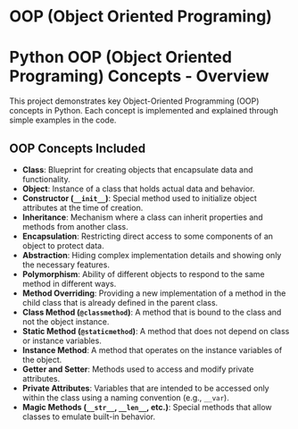 # OOP (Object Oriented Programing)

# Python OOP (Object Oriented Programing) Concepts - Overview

This project demonstrates key Object-Oriented Programming (OOP) concepts in Python. Each concept is implemented and explained through simple examples in the code.

## OOP Concepts Included

- **Class**: Blueprint for creating objects that encapsulate data and functionality.
- **Object**: Instance of a class that holds actual data and behavior.
- **Constructor (`__init__`)**: Special method used to initialize object attributes at the time of creation.
- **Inheritance**: Mechanism where a class can inherit properties and methods from another class.
- **Encapsulation**: Restricting direct access to some components of an object to protect data.
- **Abstraction**: Hiding complex implementation details and showing only the necessary features.
- **Polymorphism**: Ability of different objects to respond to the same method in different ways.
- **Method Overriding**: Providing a new implementation of a method in the child class that is already defined in the parent class.
- **Class Method (`@classmethod`)**: A method that is bound to the class and not the object instance.
- **Static Method (`@staticmethod`)**: A method that does not depend on class or instance variables.
- **Instance Method**: A method that operates on the instance variables of the object.
- **Getter and Setter**: Methods used to access and modify private attributes.
- **Private Attributes**: Variables that are intended to be accessed only within the class using a naming convention (e.g., `__var`).
- **Magic Methods (`__str__`, `__len__`, etc.)**: Special methods that allow classes to emulate built-in behavior.

